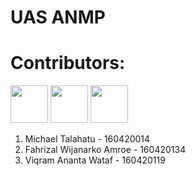 # UAS ANMP

# Contributors:  
<a href="https://github.com/fahrizal2408"><img src="https://github.com/fahrizal2408.png" width="60px;"/></a>
<a href="https://github.com/Talahatu"><img src="https://github.com/Talahatu.png" width="60px;"/></a>
<a href="https://github.com/viqramwataf"><img src="https://github.com/viqramwataf.png" width="60px;"/></a>
1. Michael Talahatu - 160420014  
2. Fahrizal Wijanarko Amroe - 160420134   
3. Viqram Ananta Wataf - 160420119  
